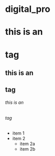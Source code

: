 # digital_pro
# this is an <h1> tag
## this is an <h2> tag
###### this is an <h6> tag

* item 1
* item 2
  * item 2a
  * item 2b
